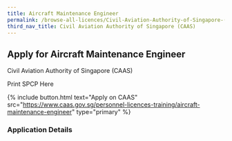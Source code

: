 ```yaml
---
title: Aircraft Maintenance Engineer
permalink: /browse-all-licences/Civil-Aviation-Authority-of-Singapore-(CAAS)/Aircraft-Maintenance-Engineer
third_nav_title: Civil Aviation Authority of Singapore (CAAS)
---
```


## Apply for Aircraft Maintenance Engineer

Civil Aviation Authority of Singapore (CAAS)

Print SPCP Here


{% include button.html text="Apply on CAAS" src="https://www.caas.gov.sg/personnel-licences-training/aircraft-maintenance-engineer" type="primary" %}

### Application Details

